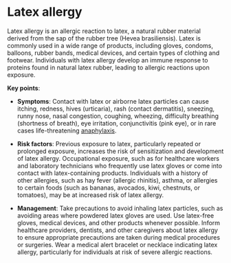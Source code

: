 [//]: # (source: ?)
[//]: # (tags: allergies)

# Latex allergy

Latex allergy is an allergic reaction to latex, a natural rubber material derived from the sap of the rubber tree (Hevea brasiliensis). Latex is commonly used in a wide range of products, including gloves, condoms, balloons, rubber bands, medical devices, and certain types of clothing and footwear. Individuals with latex allergy develop an immune response to proteins found in natural latex rubber, leading to allergic reactions upon exposure.

**Key points**:

* **Symptoms**: Contact with latex or airborne latex particles can cause itching, redness, hives (urticaria), rash (contact dermatitis), sneezing, runny nose, nasal congestion, coughing, wheezing, difficulty breathing (shortness of breath), eye irritation, conjunctivitis (pink eye), or in rare cases life-threatening [anaphylaxis](../anaphylaxis/).

* **Risk factors**:  Previous exposure to latex, particularly repeated or prolonged exposure, increases the risk of sensitization and development of latex allergy. Occupational exposure, such as for healthcare workers and laboratory technicians who frequently use latex gloves or come into contact with latex-containing products. Individuals with a history of other allergies, such as hay fever (allergic rhinitis), asthma, or allergies to certain foods (such as bananas, avocados, kiwi, chestnuts, or tomatoes), may be at increased risk of latex allergy.

* **Management**: Take precautions to avoid inhaling latex particles, such as avoiding areas where powdered latex gloves are used. Use latex-free gloves, medical devices, and other products whenever possible. Inform healthcare providers, dentists, and other caregivers about latex allergy to ensure appropriate precautions are taken during medical procedures or surgeries. Wear a medical alert bracelet or necklace indicating latex allergy, particularly for individuals at risk of severe allergic reactions. 
